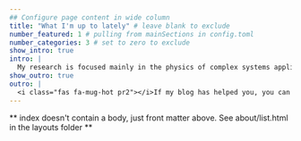 ```yaml
---
## Configure page content in wide column
title: "What I'm up to lately" # leave blank to exclude
number_featured: 1 # pulling from mainSections in config.toml
number_categories: 3 # set to zero to exclude
show_intro: true
intro: |
  My research is focused mainly in the physics of complex systems applied to climate change, where I apply [R](https://www.r-project.org/) and [Python](http://www.python.org) as programming languagues together with [QuantumGIS](http://qgis.org) for geostatistical modeling.
show_outro: true
outro: |
  <i class="fas fa-mug-hot pr2"></i>If my blog has helped you, you can [buy me a coffee](https://ko-fi.com/)!
---
```


** index doesn't contain a body, just front matter above.
See about/list.html in the layouts folder **
